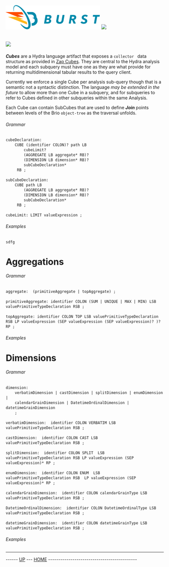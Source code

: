 ![Burst](../../../doc/burst_small.png "") ![](../hydra_small.png "")
--

![](../../../burst-zap/doc/cubes.png "")
--

___Cubes___ are a Hydra language artifact that exposes a `collector ` data structure
 as provided in [Zap Cubes](../burst-zap/doc/cubes.md). They are central to
the Hydra analysis model and each subquery must have one as they are what provide for returning
 multidimensional tabular results to the query client.

Currently we enforce a single Cube per analysis sub-query though that is a semantic
not a syntactic distinction. The language _may be extended in the future_
to allow more than one Cube in a subquery, and for
subqueries to refer to Cubes defined in other subqueries within the same Analysis.

Each Cube can contain SubCubes that are used to define ___Join___ points between levels
of the Brio `object-tree` as the traversal unfolds.

###### Grammar
    cubeDeclaration:
        CUBE (identifier COLON)? path LB
            cubeLimit?
            (AGGREGATE LB aggregate* RB)?
            (DIMENSION LB dimension* RB)?
            subCubeDeclaration*
         RB ;
    
    subCubeDeclaration:
        CUBE path LB
            (AGGREGATE LB aggregate* RB)?
            (DIMENSION LB dimension* RB)?
            subCubeDeclaration*
         RB ;
         
    cubeLimit: LIMIT valueExpression ;

###### Examples
    sdfg



# Aggregations
###### Grammar

    aggregate:  (primitiveAggregate | topAggregate) ;
    
    primitiveAggregate: identifier COLON (SUM | UNIQUE | MAX | MIN) LSB valuePrimitiveTypeDeclaration RSB ;
    
    topAggregate: identifier COLON TOP LSB valuePrimitiveTypeDeclaration RSB LP valueExpression (SEP valueExpression (SEP valueExpression)? )? RP ;
###### Examples


# Dimensions
###### Grammar

    dimension:
        verbatimDimension | castDimension | splitDimension | enumDimension |
        calendarGrainDimension | DatetimeOrdinalDimension | datetimeGrainDimension
        ;
    
    verbatimDimension:  identifier COLON VERBATIM LSB valuePrimitiveTypeDeclaration RSB ;
    
    castDimension:  identifier COLON CAST LSB valuePrimitiveTypeDeclaration RSB ;
    
    splitDimension:  identifier COLON SPLIT  LSB valuePrimitiveTypeDeclaration RSB LP valueExpression (SEP valueExpression)* RP ;
    
    enumDimension:  identifier COLON ENUM  LSB valuePrimitiveTypeDeclaration RSB  LP valueExpression (SEP valueExpression)* RP ;
    
    calendarGrainDimension:  identifier COLON calendarGrainType LSB valuePrimitiveTypeDeclaration RSB ;

    DatetimeOrdinalDimension:  identifier COLON DatetimeOrdinalType LSB valuePrimitiveTypeDeclaration RSB ;

    datetimeGrainDimension:  identifier COLON datetimeGrainType LSB valuePrimitiveTypeDeclaration RSB ;
###### Examples

---
------ [UP](../readme.md) ---  [HOME](../../readme.md) --------------------------------------------


